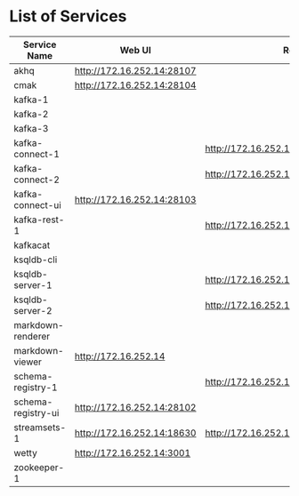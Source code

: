 # List of Services

| Service Name | Web UI | Rest API |
|-------------- |------|------------
| akhq|<http://172.16.252.14:28107>
| cmak|<http://172.16.252.14:28104>
| kafka-1|
| kafka-2|
| kafka-3|
| kafka-connect-1|| <http://172.16.252.14:8083>
| kafka-connect-2|| <http://172.16.252.14:8084>
| kafka-connect-ui|<http://172.16.252.14:28103>
| kafka-rest-1|| <http://172.16.252.14:18086>
| kafkacat|
| ksqldb-cli|
| ksqldb-server-1|| <http://172.16.252.14:8088>
| ksqldb-server-2|| <http://172.16.252.14:8089>
| markdown-renderer|
| markdown-viewer|<http://172.16.252.14>
| schema-registry-1|| <http://172.16.252.14:8081>
| schema-registry-ui|<http://172.16.252.14:28102>
| streamsets-1|<http://172.16.252.14:18630>| <http://172.16.252.14:18630/collector/restapi>
| wetty|<http://172.16.252.14:3001>
| zookeeper-1|